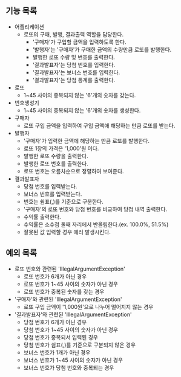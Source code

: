 ## 기능 목록
- 어플리케이션
  - 로또의 구매, 발행, 결과출력 역할을 담당한다.
    - '구매자'가 구입할 금액을 입력하도록 한다.
    - '발행자'는 '구매자'가 구매한 금액의 수량만큼 로또를 발행한다.
    - 발행한 로또 수량 및 번호를 출력한다.
    - '결과발표자'는 당첨 번호를 입력한다.
    - '결과발표자'는 보너스 번호를 입력한다.
    - '결과발표자'는 당첨 통계를 출력한다.
- 로또
  - 1~45 사이의 중복되지 않는 '6'개의 숫자를 갖는다.
- 번호생성기
  - 1~45 사이의 중복되지 않는 '6'개의 숫자를 생성한다.
- 구매자
  - 로또 구입 금액을 입력하여 구입 금액애 해당하는 만큼 로또를 받는다.
- 발행자
  - '구매자'가 입력한 금액에 해당하는 만큼 로또를 발행한다.
  - 로또 1장의 가격은 '1,000'원 이다.
  - 발행한 로또 수량을 출력한다.
  - 발행한 로또 번호를 출력한다.
  - 로또 번호는 오름차순으로 정렬하여 보여준다.
- 결과발표자
  - 당첨 번호를 입력받는다.
  - 보너스 번호를 입력받는다.
  - 번호는 쉼표(,)를 기준으로 구분한다.
  - '구매자'의 로또 번호와 당첨 번호를 비교하여 당첨 내역 출력한다.
  - 수익률 출력한다.
  - 수익률은 소수점 둘째 자리에서 반올림한다.(ex. 100.0%, 51.5%)
  - 잘못된 값 입력할 경우 에러 발생시킨다.

## 예외 목록
- 로또 번호와 관련된 'IllegalArgumentException'
  - 로또 번호가 6개가 아닌 경우
  - 로또 번호가 1~45 사이의 숫자가 아닌 경우
  - 로또 번호가 중복된 숫자를 갖는 경우
- '구매자'와 관련된 'IllegalArgumentException'
  - 로또 구입 금액이 '1,000원'으로 나누어 떨어지지 않는 경우
- '결과발표자'와 관련된 'IllegalArgumentException'
  - 당첨 번호가 6개가 아닌 경우
  - 당첨 번호가 1~45 사이의 숫자가 아닌 경우
  - 당첨 번호가 중복되서 입력된 경우
  - 당첨 번호가 쉼표(,)를 기준으로 구분되지 않은 경우
  - 보너스 번호가 1개가 아닌 경우
  - 보너스 번호가 1~45 사이의 숫자가 아닌 경우
  - 보너스 번호가 당첨 번호와 중복되는 경우